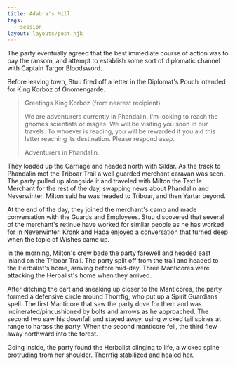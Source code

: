 ```yaml
---
title: Adabra's Mill
tags:
  - session
layout: layouts/post.njk
---
```


The party eventually agreed that the best immediate course of action was to pay the ransom, and attempt to establish some sort of diplomatic channel with Captain Targor Bloodsword.

Before leaving town, Stuu fired off a letter in the Diplomat's Pouch intended for King Korboz of Gnomengarde.

> Greetings King Korboz (from nearest recipient)
>
> We are adventurers currently in Phandalin. I'm looking to reach the gnomes scientists or mages. We will be visiting you soon in our travels. To whoever is reading, you will be rewarded if you aid this letter reaching its destination. Please respond asap.
> 
> Adventurers in Phandalin.

They loaded up the Carriage and headed north with Sildar. As the track to Phandalin met the Triboar Trail a well guarded merchant caravan was seen. The party pulled up alongside it and traveled with Milton the Textile Merchant for the rest of the day, swapping news about Phandalin and Neverwinter. Milton said he was headed to Triboar, and then Yartar beyond.

At the end of the day, they joined the merchant's camp and made conversation with the Guards and Employees. Stuu discovered that several of the merchant's retinue have worked for similar people as he has worked for in Neverwinter. Kronk and Hada enjoyed a conversation that turned deep when the topic of Wishes came up.

In the morning, Milton's crew bade the party farewell and headed east inland on the Triboar Trail. The party split off from the trail and headed to the Herbalist's home, arriving before mid-day. Three Manticores were attacking the Herbalist's home when they arrived. 

After ditching the cart and sneaking up closer to the Manticores, the party formed a defensive circle around Thorrfig, who put up a Spirit Guardians spell. The first Manticore that saw the party dove for them and was incinerated/pincushioned by bolts and arrows as he approached. The second two saw his downfall and stayed away, using wicked tail spines at range to harass the party. When the second manticore fell, the third flew away northward into the forest.

Going inside, the party found the Herbalist clinging to life, a wicked spine protruding from her shoulder. Thorrfig stabilized and healed her.
